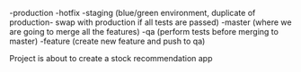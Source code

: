 -production
    -hotfix
-staging (blue/green environment, duplicate of production- swap with production if all tests are passed)
-master (where we are going to merge all the features)
-qa (perform tests before merging to master)
-feature (create new feature and push to qa)

Project is about to create a stock recommendation app